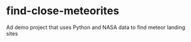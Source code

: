 # find-close-meteorites
Ad demo project that uses Python and NASA data  to find meteor landing sites
